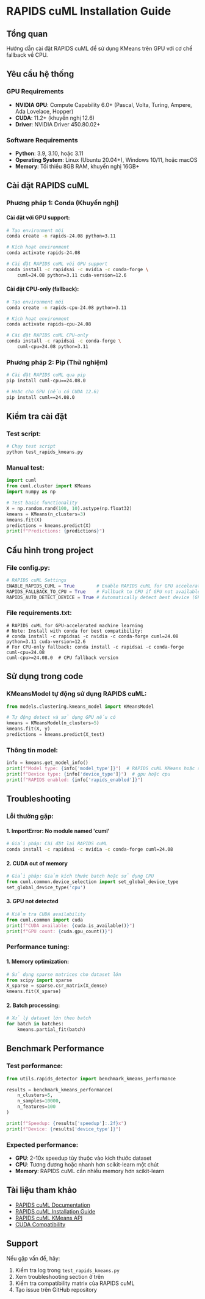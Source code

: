# RAPIDS cuML Installation Guide

## Tổng quan
Hướng dẫn cài đặt RAPIDS cuML để sử dụng KMeans trên GPU với cơ chế fallback về CPU.

## Yêu cầu hệ thống

### GPU Requirements
- **NVIDIA GPU**: Compute Capability 6.0+ (Pascal, Volta, Turing, Ampere, Ada Lovelace, Hopper)
- **CUDA**: 11.2+ (khuyến nghị 12.6)
- **Driver**: NVIDIA Driver 450.80.02+

### Software Requirements
- **Python**: 3.9, 3.10, hoặc 3.11
- **Operating System**: Linux (Ubuntu 20.04+), Windows 10/11, hoặc macOS
- **Memory**: Tối thiểu 8GB RAM, khuyến nghị 16GB+

## Cài đặt RAPIDS cuML

### Phương pháp 1: Conda (Khuyến nghị)

#### Cài đặt với GPU support:
```bash
# Tạo environment mới
conda create -n rapids-24.08 python=3.11

# Kích hoạt environment
conda activate rapids-24.08

# Cài đặt RAPIDS cuML với GPU support
conda install -c rapidsai -c nvidia -c conda-forge \
    cuml=24.08 python=3.11 cuda-version=12.6
```

#### Cài đặt CPU-only (fallback):
```bash
# Tạo environment mới
conda create -n rapids-cpu-24.08 python=3.11

# Kích hoạt environment
conda activate rapids-cpu-24.08

# Cài đặt RAPIDS cuML CPU-only
conda install -c rapidsai -c conda-forge \
    cuml-cpu=24.08 python=3.11
```

### Phương pháp 2: Pip (Thử nghiệm)

```bash
# Cài đặt RAPIDS cuML qua pip
pip install cuml-cpu==24.08.0

# Hoặc cho GPU (nếu có CUDA 12.6)
pip install cuml==24.08.0
```

## Kiểm tra cài đặt

### Test script:
```python
# Chạy test script
python test_rapids_kmeans.py
```

### Manual test:
```python
import cuml
from cuml.cluster import KMeans
import numpy as np

# Test basic functionality
X = np.random.rand(100, 10).astype(np.float32)
kmeans = KMeans(n_clusters=3)
kmeans.fit(X)
predictions = kmeans.predict(X)
print(f"Predictions: {predictions}")
```

## Cấu hình trong project

### File config.py:
```python
# RAPIDS cuML Settings
ENABLE_RAPIDS_CUML = True        # Enable RAPIDS cuML for GPU acceleration
RAPIDS_FALLBACK_TO_CPU = True    # Fallback to CPU if GPU not available
RAPIDS_AUTO_DETECT_DEVICE = True # Automatically detect best device (GPU/CPU)
```

### File requirements.txt:
```
# RAPIDS cuML for GPU-accelerated machine learning
# Note: Install with conda for best compatibility:
# conda install -c rapidsai -c nvidia -c conda-forge cuml=24.08 python=3.11 cuda-version=12.6
# For CPU-only fallback: conda install -c rapidsai -c conda-forge cuml-cpu=24.08
cuml-cpu>=24.08.0  # CPU fallback version
```

## Sử dụng trong code

### KMeansModel tự động sử dụng RAPIDS cuML:
```python
from models.clustering.kmeans_model import KMeansModel

# Tự động detect và sử dụng GPU nếu có
kmeans = KMeansModel(n_clusters=5)
kmeans.fit(X, y)
predictions = kmeans.predict(X_test)
```

### Thông tin model:
```python
info = kmeans.get_model_info()
print(f"Model type: {info['model_type']}")  # RAPIDS cuML KMeans hoặc scikit-learn KMeans
print(f"Device type: {info['device_type']}")  # gpu hoặc cpu
print(f"RAPIDS enabled: {info['rapids_enabled']}")
```

## Troubleshooting

### Lỗi thường gặp:

#### 1. ImportError: No module named 'cuml'
```bash
# Giải pháp: Cài đặt lại RAPIDS cuML
conda install -c rapidsai -c nvidia -c conda-forge cuml=24.08
```

#### 2. CUDA out of memory
```python
# Giải pháp: Giảm kích thước batch hoặc sử dụng CPU
from cuml.common.device_selection import set_global_device_type
set_global_device_type('cpu')
```

#### 3. GPU not detected
```python
# Kiểm tra CUDA availability
from cuml.common import cuda
print(f"CUDA available: {cuda.is_available()}")
print(f"GPU count: {cuda.gpu_count()}")
```

### Performance tuning:

#### 1. Memory optimization:
```python
# Sử dụng sparse matrices cho dataset lớn
from scipy import sparse
X_sparse = sparse.csr_matrix(X_dense)
kmeans.fit(X_sparse)
```

#### 2. Batch processing:
```python
# Xử lý dataset lớn theo batch
for batch in batches:
    kmeans.partial_fit(batch)
```

## Benchmark Performance

### Test performance:
```python
from utils.rapids_detector import benchmark_kmeans_performance

results = benchmark_kmeans_performance(
    n_clusters=5,
    n_samples=10000,
    n_features=100
)

print(f"Speedup: {results['speedup']:.2f}x")
print(f"Device: {results['device_type']}")
```

### Expected performance:
- **GPU**: 2-10x speedup tùy thuộc vào kích thước dataset
- **CPU**: Tương đương hoặc nhanh hơn scikit-learn một chút
- **Memory**: RAPIDS cuML cần nhiều memory hơn scikit-learn

## Tài liệu tham khảo

- [RAPIDS cuML Documentation](https://docs.rapids.ai/api/cuml/stable/)
- [RAPIDS cuML Installation Guide](https://docs.rapids.ai/install/)
- [RAPIDS cuML KMeans API](https://docs.rapids.ai/api/cuml/stable/api.html#cuml.cluster.KMeans)
- [CUDA Compatibility](https://docs.nvidia.com/deploy/cuda-compatibility/)

## Support

Nếu gặp vấn đề, hãy:
1. Kiểm tra log trong `test_rapids_kmeans.py`
2. Xem troubleshooting section ở trên
3. Kiểm tra compatibility matrix của RAPIDS cuML
4. Tạo issue trên GitHub repository
